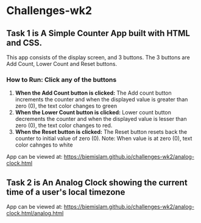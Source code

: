 # Challenges-wk2

## Task 1 is A Simple Counter App built with HTML and CSS. 
This app consists of the display screen, and 3 buttons. The 3 buttons are 
Add Count, Lower Count and Reset buttons.
### How to Run: Click any of the buttons
1. **When the Add Count button is clicked:** The Add count button increments the counter and when the displayed value is greater than zero (0), the text color changes to green
2. **When the Lower Count button is clicked:** Lower count button decrements the counter and when the displayed value is lesser than zero (0), the text color changes to red.
3. **When the Reset button is clicked:** The Reset button resets back the counter to initial value of zero (0).
Note: When value is at zero (0), text color cahnges to white

App can be viewed at: https://biemislam.github.io/challenges-wk2/analog-clock.html

## Task 2 is An Analog Clock showing the current time of a user's local timezone

App can be viewed at: https://biemislam.github.io/challenges-wk2/analog-clock.html/analog.html
